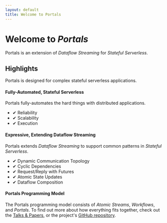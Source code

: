```yaml
---
layout: default
title: Welcome to Portals
---
```


# Welcome to *Portals*

Portals is an extension of *Dataflow Streaming* for *Stateful Serverless*. 

## Highlights
Portals is designed for complex stateful serverless applications. 

#### Fully-Automated, Stateful Serverless 
Portals fully-automates the hard things with distributed applications.
* &#10004; Reliability 
* &#10004; Scalability 
* &#10004; Execution 

#### Expressive, Extending Dataflow Streaming
Portals extends *Dataflow Streaming* to support common patterns in *Stateful Serverless*.
* &#10004; Dynamic Communication Topology 
* &#10004; Cyclic Dependencies 
* &#10004; Request/Reply with Futures 
* &#10004; Atomic State Updates 
* &#10004; Dataflow Composition

#### Portals Programming Model
The Portals programming model consists of *Atomic Streams*, *Workflows*, and *Portals*. To find out more about how everything fits together, check out the [Talks & Papers](/talks-&-papers), or the project's [GitHub repository](https://github.com/portals-project).
